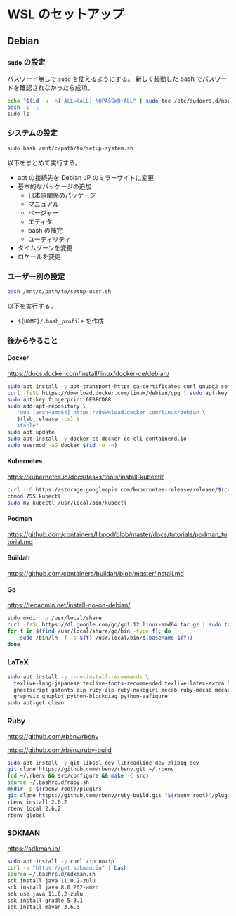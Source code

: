 WSL のセットアップ
====

## Debian

### `sudo` の設定

パスワード無しで `sudo` を使えるようにする。
新しく起動した bash でパスワードを確認されなかったら成功。

```bash
echo "$(id -u -n) ALL=(ALL) NOPASSWD:ALL" | sudo tee /etc/sudoers.d/nopassword
bash -i -l
sudo ls
```

### システムの設定

```bash
sudo bash /mnt/c/path/to/setup-system.sh
```

以下をまとめて実行する。

* apt の接続先を Debian JP のミラーサイトに変更
* 基本的なパッケージの追加
  - 日本語関係のパッケージ
  - マニュアル
  - ページャー
  - エディタ
  - bash の補完
  - ユーティリティ
* タイムゾーンを変更
* ロケールを変更

### ユーザー別の設定

```bash
bash /mnt/c/path/to/setup-user.sh
```

以下を実行する。

* `${HOME}/.bash_profile` を作成

### 後からやること

#### Docker

https://docs.docker.com/install/linux/docker-ce/debian/

```bash
sudo apt install -y apt-transport-https ca-certificates curl gnupg2 software-properties-common
curl -fsSL https://download.docker.com/linux/debian/gpg | sudo apt-key add -
sudo apt-key fingerprint 0EBFCD88
sudo add-apt-repository \
   "deb [arch=amd64] https://download.docker.com/linux/debian \
   $(lsb_release -cs) \
   stable"
sudo apt update
sudo apt install -y docker-ce docker-ce-cli containerd.io
sudo usermod -aG docker $(id -u -n)
```

#### Kubernetes

https://kubernetes.io/docs/tasks/tools/install-kubectl/

```bash
curl -LO https://storage.googleapis.com/kubernetes-release/release/$(curl -s https://storage.googleapis.com/kubernetes-release/release/stable.txt)/bin/linux/amd64/kubectl
chmod 755 kubectl
sudo mv kubectl /usr/local/bin/kubectl
```

#### Podman

https://github.com/containers/libpod/blob/master/docs/tutorials/podman_tutorial.md

#### Buildah

https://github.com/containers/buildah/blob/master/install.md

#### Go

https://tecadmin.net/install-go-on-debian/

```bash
sudo mkdir -p /usr/local/share
curl -fsSL https://dl.google.com/go/go1.12.linux-amd64.tar.gz | sudo tar -C /usr/local/share -xzf -
for f in $(find /usr/local/share/go/bin -type f); do
    sudo /bin/ln -f -s ${f} /usr/local/bin/$(basename ${f})
done
```

### LaTeX

```bash
sudo apt install -y --no-install-recommends \
  texlive-lang-japanese texlive-fonts-recommended texlive-latex-extra lmodern fonts-lmodern tex-gyre fonts-texgyre texlive-pictures \
  ghostscript gsfonts zip ruby-zip ruby-nokogiri mecab ruby-mecab mecab-ipadic-utf8 poppler-data cm-super \
  graphviz gnuplot python-blockdiag python-aafigure
sudo apt-get clean
```

### Ruby

https://github.com/rbenv/rbenv

https://github.com/rbenv/ruby-build

```bash
sudo apt install -y git libssl-dev libreadline-dev zlib1g-dev
git clone https://github.com/rbenv/rbenv.git ~/.rbenv
(cd ~/.rbenv && src/configure && make -C src)
source ~/.bashrc.d/ruby.sh
mkdir -p $(rbenv root)/plugins
git clone https://github.com/rbenv/ruby-build.git "$(rbenv root)"/plugins/ruby-build
rbenv install 2.6.2
rbenv local 2.6.2
rbenv global
```

### SDKMAN

https://sdkman.io/

```bash
sudo apt install -y curl zip unzip
curl -s "https://get.sdkman.io" | bash
source ~/.bashrc.d/sdkman.sh
sdk install java 11.0.2-zulu
sdk install java 8.0.202-amzn
sdk use java 11.0.2-zulu
sdk install gradle 5.3.1
sdk install maven 3.6.3
```
